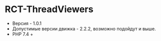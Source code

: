 # RCT-ThreadViewers
- Версия - 1.0.1
- Допустимые версии движка - 2.2.2, возможно подойдут и выше.
- PHP 7.4 +
